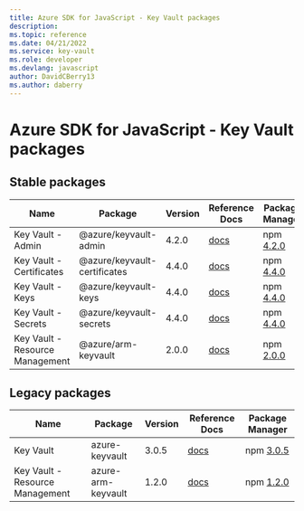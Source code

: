 ```yaml
---
title: Azure SDK for JavaScript - Key Vault packages
description: 
ms.topic: reference
ms.date: 04/21/2022
ms.service: key-vault
ms.role: developer
ms.devlang: javascript
author: DavidCBerry13
ms.author: daberry
---
```


# Azure SDK for JavaScript - Key Vault packages

## Stable packages

| Name                  | Package              | Version          | Reference Docs         | Package Manager                |
|-----------------------|----------------------|------------------|------------------------|--------------------------------|
| Key Vault - Admin | @azure/keyvault-admin | 4.2.0 | [docs](/azure/javascript/sdk/sdk-demo2/key-vault/azure-keyvault-admin/stable)  | npm [4.2.0](https://www.npmjs.com/package/%40azure%2Fkeyvault-admin) |
| Key Vault - Certificates | @azure/keyvault-certificates | 4.4.0 | [docs](/azure/javascript/sdk/sdk-demo2/key-vault/azure-keyvault-certificates/stable)  | npm [4.4.0](https://www.npmjs.com/package/%40azure%2Fkeyvault-certificates) |
| Key Vault - Keys | @azure/keyvault-keys | 4.4.0 | [docs](/azure/javascript/sdk/sdk-demo2/key-vault/azure-keyvault-keys/stable)  | npm [4.4.0](https://www.npmjs.com/package/%40azure%2Fkeyvault-keys) |
| Key Vault - Secrets | @azure/keyvault-secrets | 4.4.0 | [docs](/azure/javascript/sdk/sdk-demo2/key-vault/azure-keyvault-secrets/stable)  | npm [4.4.0](https://www.npmjs.com/package/%40azure%2Fkeyvault-secrets) |
| Key Vault - Resource Management | @azure/arm-keyvault | 2.0.0 | [docs](/azure/javascript/sdk/sdk-demo2/key-vault/azure-arm-keyvault/stable)  | npm [2.0.0](https://www.npmjs.com/package/%40azure%2Farm-keyvault) |
 

 


## Legacy packages

| Name                  | Package              | Version          | Reference Docs         | Package Manager                |
|-----------------------|----------------------|------------------|------------------------|--------------------------------|
| Key Vault | azure-keyvault | 3.0.5 | [docs](/azure/javascript/sdk/sdk-demo2/key-vault/legacy/azure-keyvault/legacy)  | npm [3.0.5](https://www.npmjs.com/package/azure-keyvault%403.0.5) |
| Key Vault - Resource Management | azure-arm-keyvault | 1.2.0 | [docs](/azure/javascript/sdk/sdk-demo2/key-vault/legacy/azure-arm-keyvault/legacy)  | npm [1.2.0](https://www.npmjs.com/package/azure-arm-keyvault%401.2.0) |
 